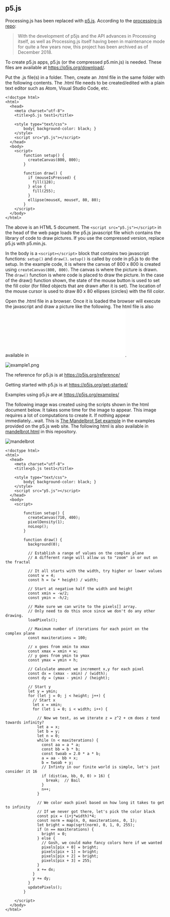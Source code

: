## p5.js

Processing.js has been replaced with [p5.js](https://p5js.org/).  According to the [processing-js repo](https://github.com/processing-js/processing-js):

>With the development of p5js and the API advances in Processing itself, as well as Processing.js itself having been in maintenance mode for quite a few years now, this project has been archived as of December 2018.

To create p5.js apps, p5.js (or the compressed p5.min.js) is needed. These files are available at <https://p5js.org/download/>.

Put the .js file(s) in a folder.  Then, create an .html file in the same folder with the following contents. The .html file needs to be created/edited with a plain text editor such as Atom, Visual Studio Code, etc.

```
<!doctype html>
<html>
  <head>
    <meta charset="utf-8">
    <title>p5.js test1</title>
    
    <style type="text/css">
		body{ background-color: black; }
    </style>
    <script src="p5.js"></script>
  </head>
  <body>
    <script>
		function setup() {
		  createCanvas(800, 800);
		}

		function draw() {
		  if (mouseIsPressed) {
			fill(128);
		  } else {
			fill(255);
		  }
		  ellipse(mouseX, mouseY, 80, 80);
		}
    </script>
  </body>
</html>
```

The above is an HTML 5 document. The ```<script src="p5.js"></script>``` in the head of the web page loads the p5.js javascript file which contains the library of code to draw pictures.  If you use the compressed version, replace p5.js with p5.min.js.

In the body is a ```<script></script>``` block that contains two javascript functions: ```setup()``` and ```draw()```. ```setup()``` is called by code in p5.js to do the setup.  In the example code, it is where the canvas of 800 x 800 is created using ```createCanvas(800, 800)```.  The canvas is where the picture is drawn. The ```draw()``` function is where code is placed to draw the picture. In the case of the draw() function shown, the state of the mouse button is used  to set the fill color (for filled objects that are drawn after it is set). The location of the mouse cursor is used to draw 80 x 80 ellipses (circles) with the fill color.

Open the .html file in a browser. Once it is loaded the browser will execute the javascript and draw a picture like the following. The html file is also available in ![example1.html](example1.html).

![example1.png](example1.png)

The reference for p5.js is at <https://p5js.org/reference/>

Getting started with p5.js is at <https://p5js.org/get-started/>

Examples using p5.js are at <https://p5js.org/examples/>

The following image was created using the scripts shown in the html document below. It takes some time for the image to appear. This image requires a lot of computations to create it. If nothing appear immediately...wait. This is [The Mandelbrot Set example](https://p5js.org/examples/simulate-the-mandelbrot-set.html) in the examples provided on the p5.js web site. The following html is also available in [mandelbrot.html](mandelbrot.html)  in this repository.

![mandelbrot](mandelbrot.png)

```
<!doctype html>
<html>
  <head>
    <meta charset="utf-8">
    <title>p5.js test1</title>
    
    <style type="text/css">
		body{ background-color: black; }
    </style>
    <script src="p5.js"></script>
  </head>
  <body>
    <script>

		function setup() {
		  createCanvas(710, 400);
		  pixelDensity(1);
		  noLoop();
		}

		function draw() {
		  background(0);

		  // Establish a range of values on the complex plane
		  // A different range will allow us to "zoom" in or out on the fractal

		  // It all starts with the width, try higher or lower values
		  const w = 4;
		  const h = (w * height) / width;

		  // Start at negative half the width and height
		  const xmin = -w/2;
		  const ymin = -h/2;

		  // Make sure we can write to the pixels[] array.
		  // Only need to do this once since we don't do any other drawing.
		  loadPixels();

		  // Maximum number of iterations for each point on the complex plane
		  const maxiterations = 100;

		  // x goes from xmin to xmax
		  const xmax = xmin + w;
		  // y goes from ymin to ymax
		  const ymax = ymin + h;

		  // Calculate amount we increment x,y for each pixel
		  const dx = (xmax - xmin) / (width);
		  const dy = (ymax - ymin) / (height);

		  // Start y
		  let y = ymin;
		  for (let j = 0; j < height; j++) {
			// Start x
			let x = xmin;
			for (let i = 0; i < width; i++) {

			  // Now we test, as we iterate z = z^2 + cm does z tend towards infinity?
			  let a = x;
			  let b = y;
			  let n = 0;
			  while (n < maxiterations) {
				const aa = a * a;
				const bb = b * b;
				const twoab = 2.0 * a * b;
				a = aa - bb + x;
				b = twoab + y;
				// Infinty in our finite world is simple, let's just consider it 16
				if (dist(aa, bb, 0, 0) > 16) {
				  break;  // Bail
				}
				n++;
			  }

			  // We color each pixel based on how long it takes to get to infinity
			  // If we never got there, let's pick the color black
			  const pix = (i+j*width)*4;
			  const norm = map(n, 0, maxiterations, 0, 1);
			  let bright = map(sqrt(norm), 0, 1, 0, 255);
			  if (n == maxiterations) {
				bright = 0;
			  } else {
				// Gosh, we could make fancy colors here if we wanted
				pixels[pix + 0] = bright;
				pixels[pix + 1] = bright;
				pixels[pix + 2] = bright;
				pixels[pix + 3] = 255;
			  }
			  x += dx;
			}
			y += dy;
		  }
		  updatePixels();
		}

    </script>
  </body>
</html>

```
